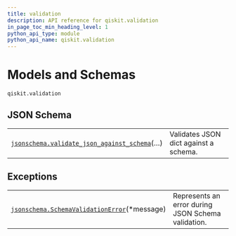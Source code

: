 ```yaml
---
title: validation
description: API reference for qiskit.validation
in_page_toc_min_heading_level: 1
python_api_type: module
python_api_name: qiskit.validation
---
```


<span id="module-qiskit.validation" />

<span id="qiskit-validation" />

# Models and Schemas

<span id="module-qiskit.validation" />

`qiskit.validation`

## JSON Schema

|                                                                                                                                                                                                                                 |                                       |
| ------------------------------------------------------------------------------------------------------------------------------------------------------------------------------------------------------------------------------- | ------------------------------------- |
| [`jsonschema.validate_json_against_schema`](qiskit.validation.jsonschema.validate_json_against_schema#qiskit.validation.jsonschema.validate_json_against_schema "qiskit.validation.jsonschema.validate_json_against_schema")(…) | Validates JSON dict against a schema. |

## Exceptions

|                                                                                                                                                                                                             |                                                    |
| ----------------------------------------------------------------------------------------------------------------------------------------------------------------------------------------------------------- | -------------------------------------------------- |
| [`jsonschema.SchemaValidationError`](qiskit.validation.jsonschema.SchemaValidationError#qiskit.validation.jsonschema.SchemaValidationError "qiskit.validation.jsonschema.SchemaValidationError")(\*message) | Represents an error during JSON Schema validation. |

